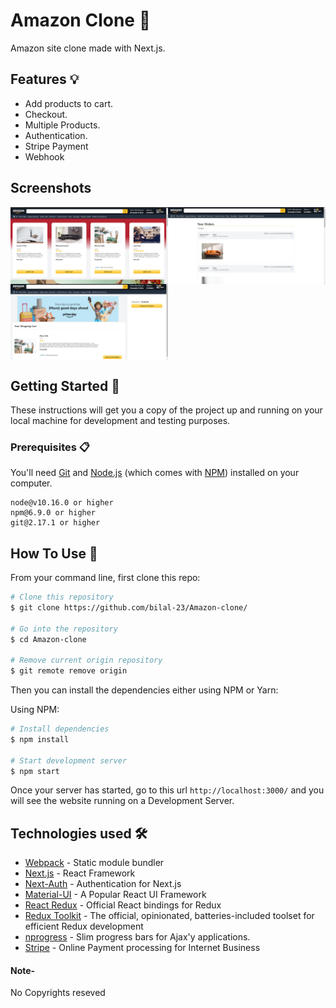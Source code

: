 # Amazon Clone 🛒

Amazon site clone made with Next.js. 

## Features 💡 

- Add products to cart.
- Checkout.
- Multiple Products.
- Authentication.
- Stripe Payment
- Webhook

## Screenshots
<div style="display: grid; grid-template-columns: 1fr 1fr;">
  <img src="https://raw.githubusercontent.com/bilal-23/Amazon-clone/master/screenshots/Image-2.png" alt="Home Page" width="100%">
  <img src="https://raw.githubusercontent.com/bilal-23/Amazon-clone/master/screenshots/Image-1.png" alt="Order Page" width="100%">
   <img src="https://raw.githubusercontent.com/bilal-23/Amazon-clone/master/screenshots/Image-3.png" alt="Checkout Page" width="100%">
</div>

## Getting Started 🚀

These instructions will get you a copy of the project up and running on your local machine for development and testing purposes.

### Prerequisites 📋

You'll need [Git](https://git-scm.com) and [Node.js](https://nodejs.org/en/download/) (which comes with [NPM](http://npmjs.com)) installed on your computer.

```
node@v10.16.0 or higher
npm@6.9.0 or higher
git@2.17.1 or higher
```

## How To Use 🔧

From your command line, first clone this repo:

```bash
# Clone this repository
$ git clone https://github.com/bilal-23/Amazon-clone/

# Go into the repository
$ cd Amazon-clone

# Remove current origin repository
$ git remote remove origin
```

Then you can install the dependencies either using NPM or Yarn:

Using NPM:

```bash
# Install dependencies
$ npm install

# Start development server
$ npm start
```

Once your server has started, go to this url `http://localhost:3000/` and you will see the website running on a Development Server.


## Technologies used 🛠️

- [Webpack](https://webpack.js.org/concepts/) - Static module bundler
- [Next.js](https://nextjs.org/) - React Framework
- [Next-Auth](https://next-auth.js.org/) - Authentication for Next.js
- [Material-UI](https://material-ui.com/) - A Popular React UI Framework
- [React Redux](https://react-redux.js.org/) - Official React bindings for Redux
- [Redux Toolkit](https://redux-toolkit.js.org/) - The official, opinionated, batteries-included toolset for efficient Redux development
- [nprogress](https://www.npmjs.com/package/nprogress) - Slim progress bars for Ajax'y applications. 
- [Stripe](https://stripe.com/en-in) - Online Payment processing for Internet Business

#### Note-

No Copyrights reseved
